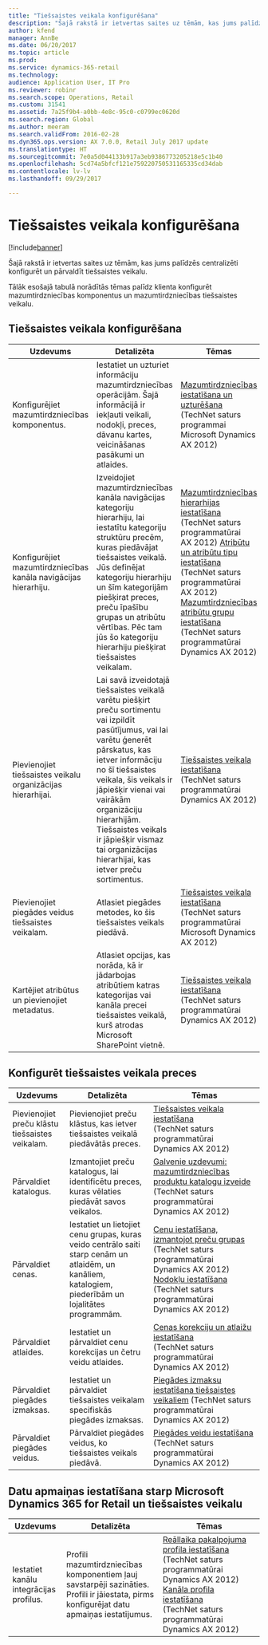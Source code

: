 ```yaml
---
title: "Tiešsaistes veikala konfigurēšana"
description: "Šajā rakstā ir ietvertas saites uz tēmām, kas jums palīdzēs centralizēti konfigurēt un pārvaldīt tiešsaistes veikalu."
author: kfend
manager: AnnBe
ms.date: 06/20/2017
ms.topic: article
ms.prod: 
ms.service: dynamics-365-retail
ms.technology: 
audience: Application User, IT Pro
ms.reviewer: robinr
ms.search.scope: Operations, Retail
ms.custom: 31541
ms.assetid: 7a25f9b4-a0bb-4e8c-95c0-c0799ec0620d
ms.search.region: Global
ms.author: meeram
ms.search.validFrom: 2016-02-28
ms.dyn365.ops.version: AX 7.0.0, Retail July 2017 update
ms.translationtype: HT
ms.sourcegitcommit: 7e0a5d044133b917a3eb9386773205218e5c1b40
ms.openlocfilehash: 5cd74a5bfcf121e759220750531165335cd34dab
ms.contentlocale: lv-lv
ms.lasthandoff: 09/29/2017

---
```


# <a name="configure-an-online-store"></a>Tiešsaistes veikala konfigurēšana

[!include[banner](../includes/banner.md)]

Šajā rakstā ir ietvertas saites uz tēmām, kas jums palīdzēs centralizēti konfigurēt un pārvaldīt tiešsaistes veikalu.

Tālāk esošajā tabulā norādītās tēmas palīdz klienta konfigurēt mazumtirdzniecības komponentus un mazumtirdzniecības tiešsaistes veikalu.

## <a name="configure-an-online-store"></a>Tiešsaistes veikala konfigurēšana
| Uzdevums                                                | Detalizēta                                                                                                                                                                                                                                                                                                                                                   | Tēmas                                                                                                                                                                                                                                                                                                                                                                                                                                   |
|-----------------------------------------------------|-----------------------------------------------------------------------------------------------------------------------------------------------------------------------------------------------------------------------------------------------------------------------------------------------------------------------------------------------------------|------------------------------------------------------------------------------------------------------------------------------------------------------------------------------------------------------------------------------------------------------------------------------------------------------------------------------------------------------------------------------------------------------------------------------------------|
| Konfigurējiet mazumtirdzniecības komponentus.                        | Iestatiet un uzturiet informāciju mazumtirdzniecības operācijām. Šajā informācijā ir iekļauti veikali, nodokļi, preces, dāvanu kartes, veicināšanas pasākumi un atlaides.                                                                                                                                                                                                          | [Mazumtirdzniecības iestatīšana un uzturēšana](https://technet.microsoft.com/en-us/library/hh597201.aspx) (TechNet saturs programmai Microsoft Dynamics AX 2012)                                                                                                                                                                                                                                                                                          |
| Konfigurējiet mazumtirdzniecības kanāla navigācijas hierarhiju.    | Izveidojiet mazumtirdzniecības kanāla navigācijas kategoriju hierarhiju, lai iestatītu kategoriju struktūru precēm, kuras piedāvājat tiešsaistes veikalā. Jūs definējat kategoriju hierarhiju un šīm kategorijām piešķirat preces, preču īpašību grupas un atribūtu vērtības. Pēc tam jūs šo kategoriju hierarhiju piešķirat tiešsaistes veikalam.                            | [Mazumtirdzniecības hierarhijas iestatīšana](https://technet.microsoft.com/en-us/library/hh580593.aspx) (TechNet saturs programmatūrai AX 2012) [Atribūtu un atribūtu tipu iestatīšana](https://technet.microsoft.com/en-us/library/hh227548.aspx) (TechNet saturs programmatūrai AX 2012) [Mazumtirdzniecības atribūtu grupu iestatīšana](https://technet.microsoft.com/en-us/library/jj728713.aspx) (TechNet saturs programmatūrai Dynamics AX 2012) |
| Pievienojiet tiešsaistes veikalu organizācijas hierarhijai. | Lai savā izveidotajā tiešsaistes veikalā varētu piešķirt preču sortimentu vai izpildīt pasūtījumus, vai lai varētu ģenerēt pārskatus, kas ietver informāciju no šī tiešsaistes veikala, šis veikals ir jāpiešķir vienai vai vairākām organizāciju hierarhijām. Tiešsaistes veikals ir jāpiešķir vismaz tai organizācijas hierarhijai, kas ietver preču sortimentus. | [Tiešsaistes veikala iestatīšana](https://technet.microsoft.com/en-us/library/jj682095.aspx) (TechNet saturs programmatūrai Dynamics AX 2012)                                                                                                                                                                                                                                                                                                     |
| Pievienojiet piegādes veidus tiešsaistes veikalam.          | Atlasiet piegādes metodes, ko šis tiešsaistes veikals piedāvā.                                                                                                                                                                                                                                                                                                 | [Tiešsaistes veikala iestatīšana](https://technet.microsoft.com/en-us/library/jj682095.aspx) (TechNet saturs programmatūrai Microsoft Dynamics AX 2012)                                                                                                                                                                                                                                                                                                     |
| Kartējiet atribūtus un pievienojiet metadatus.                   | Atlasiet opcijas, kas norāda, kā ir jādarbojas atribūtiem katras kategorijas vai kanāla precei tiešsaistes veikalā, kurš atrodas Microsoft SharePoint vietnē.                                                                                                                                                                                              | [Tiešsaistes veikala iestatīšana](https://technet.microsoft.com/en-us/library/jj682095.aspx) (TechNet saturs programmatūrai Dynamics AX 2012)                                                                                                                                                                                                                                                                                                     |

## <a name="configure-online-store-products"></a>Konfigurēt tiešsaistes veikala preces
| Uzdevums                                 | Detalizēta                                                                                                                                           | Tēmas                                                                                                                                                                                                                                                                            |
|--------------------------------------|---------------------------------------------------------------------------------------------------------------------------------------------------|-----------------------------------------------------------------------------------------------------------------------------------------------------------------------------------------------------------------------------------------------------------------------------------|
| Pievienojiet preču klāstu tiešsaistes veikalam. | Pievienojiet preču klāstus, kas ietver tiešsaistes veikalā piedāvātās preces.                                                                  | [Tiešsaistes veikala iestatīšana](https://technet.microsoft.com/en-us/library/jj682095.aspx) (TechNet saturs programmatūrai Dynamics AX 2012)                                                                                                                                              |
| Pārvaldiet katalogus.                     | Izmantojiet preču katalogus, lai identificētu preces, kuras vēlaties piedāvāt savos veikalos.                                                              | [Galvenie uzdevumi: mazumtirdzniecības produktu katalogu izveide](https://technet.microsoft.com/en-us/library/jj728712.aspx) (TechNet saturs programmatūrai Dynamics AX 2012)                                                                                                                           |
| Pārvaldiet cenas.                       | Iestatiet un lietojiet cenu grupas, kuras veido centrālo saiti starp cenām un atlaidēm, un kanāliem, katalogiem, piederībām un lojalitātes programmām. | [Cenu iestatīšana, izmantojot preču grupas](https://technet.microsoft.com/en-us/library/hh597169.aspx) (TechNet saturs programmatūrai Dynamics AX 2012) [Nodokļu iestatīšana](https://technet.microsoft.com/en-us/library/hh580571.aspx) (TechNet saturs programmatūrai Dynamics AX 2012) |
| Pārvaldiet atlaides.                    | Iestatiet un pārvaldiet cenu korekcijas un četru veidu atlaides.                                                                                  | [Cenas korekciju un atlaižu iestatīšana](https://technet.microsoft.com/en-us/library/hh597114.aspx) (TechNet saturs programmatūrai Dynamics AX 2012)                                                                                                                          |
| Pārvaldiet piegādes izmaksas.             | Iestatiet un pārvaldiet tiešsaistes veikalam specifiskās piegādes izmaksas.                                                                     | [Piegādes izmaksu iestatīšana tiešsaistes veikaliem](https://technet.microsoft.com/en-us/library/jj728714.aspx) (TechNet saturs programmatūrai Dynamics AX 2012)                                                                                                                           |
| Pārvaldiet piegādes veidus.            | Pārvaldiet piegādes veidus, ko tiešsaistes veikals piedāvā.                                                                                        | [Piegādes veidu iestatīšana](https://technet.microsoft.com/en-us/library/jj728719.aspx) (TechNet saturs programmatūrai Dynamics AX 2012)                                                                                                                                            |

## <a name="set-up-data-exchange-between-microsoft-dynamics-365-for-retail-and-the-online-store"></a>Datu apmaiņas iestatīšana starp Microsoft Dynamics 365 for Retail un tiešsaistes veikalu
| Uzdevums                                 | Detalizēta                                                                                                                               | Tēmas                                                                                                                                                                                                                                                                                  |
|--------------------------------------|---------------------------------------------------------------------------------------------------------------------------------------|-----------------------------------------------------------------------------------------------------------------------------------------------------------------------------------------------------------------------------------------------------------------------------------------|
| Iestatiet kanālu integrācijas profilus. | Profili mazumtirdzniecības komponentiem ļauj savstarpēji sazināties. Profili ir jāiestata, pirms konfigurējat datu apmaiņas iestatījumus. | [Reāllaika pakalpojuma profila iestatīšana](https://technet.microsoft.com/en-us/library/hh580631.aspx) (TechNet saturs programmatūrai Dynamics AX 2012) [Kanāla profila iestatīšana](https://technet.microsoft.com/en-us/library/jj677402.aspx) (TechNet saturs programmatūrai Dynamics AX 2012) |

 




